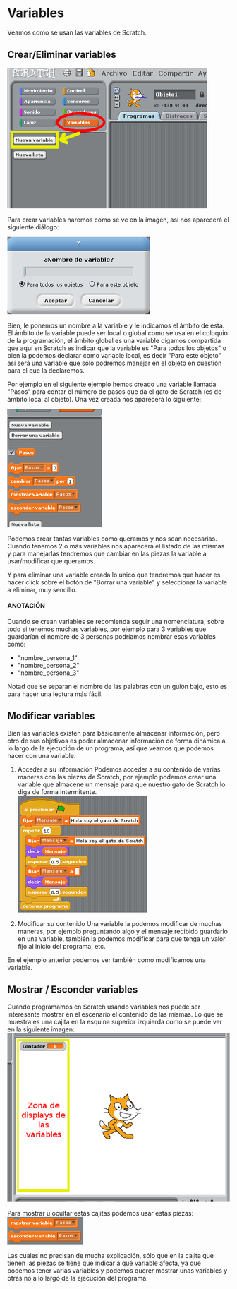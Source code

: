 # Variables
Veamos como se usan las variables de Scratch.

## Crear/Eliminar variables
![Nueva variable](../img/Tema2_variables_nueva.png)

Para crear variables haremos como se ve en la imagen, así nos aparecerá el siguiente diálogo:

![Ámbito de variables](../img/Tema2_variables_ambito.png)

Bien, le ponemos un nombre a la variable y le indicamos el ámbito de esta. El ámbito de la variable puede ser local o global como se usa en el coloquio de la programación, el ámbito global es una variable digamos compartida que aquí en Scratch es indicar que la variable es "Para todos los objetos" o bien la podemos declarar como variable local, es decir "Para este objeto" así será una variable que sólo podremos manejar en el objeto en cuestión para el que la declaremos.

Por ejemplo en el siguiente ejemplo hemos creado una variable llamada "Pasos" para contar el número de pasos que da el gato de Scratch (es de ámbito local al objeto). Una vez creada nos aparecerá lo siguiente:

![Variable Creada](../img/Tema2_variables_creada.png)

Podemos crear tantas variables como queramos y nos sean necesarias. Cuando tenemos 2 o más variables nos aparecerá el listado de las mismas y para manejarlas tendremos que cambiar en las piezas la variable a usar/modificar que queramos.

Y para eliminar una variable creada lo único que tendremos que hacer es hacer click sobre el botón de "Borrar una variable" y seleccionar la variable a eliminar, muy sencillo.

#### ANOTACIÓN
Cuando se crean variables se recomienda seguir una nomenclatura, sobre todo si tenemos muchas variables, por ejemplo para 3 variables que guardarían el nombre de 3 personas podríamos nombrar esas variables como:
* "nombre_persona_1"
* "nombre_persona_2"
* "nombre_persona_3"

Notad que se separan el nombre de las palabras con un guión bajo, esto es para hacer una lectura más fácil.

## Modificar variables
Bien las variables existen para básicamente almacenar información, pero otro de sus objetivos es poder almacenar información de forma dinámica a lo largo de la ejecución de un programa, así que veamos que podemos hacer con una variable:

1. Acceder a su información
Podemos acceder a su contenido de varias maneras con las piezas de Scratch, por ejemplo podemos crear una variable que almacene un mensaje para que nuestro gato de Scratch lo diga de forma intermitente. <br>
![Ejemplo de modificado](../img/Tema2_variables_ejemplomodificar.png)

2. Modificar su contenido
Una variable la podemos modificar de muchas maneras, por ejemplo preguntando algo y el mensaje recibido guardarlo en una variable, también la podemos modificar para que tenga un valor fijo al inicio del programa, etc.

En el ejemplo anterior podemos ver también como modificamos una variable.

## Mostrar / Esconder variables
Cuando programamos en Scratch usando variables nos puede ser interesante mostrar en el escenario el contenido de las mismas. Lo que se muestra es una cajita en la esquina superior izquierda como se puede ver en la siguiente imagen:
![Zona de displays](../img/Tema2_variables_zonadisplays.png)

Para mostrar u ocultar estas cajitas podemos usar estas piezas:
![Mostrar/Esconder una variable](../img/Tema2_variables_mostraresconder.png)

Las cuales no precisan de mucha explicación, sólo que en la cajita que tienen las piezas se tiene que indicar a qué variable afecta, ya que podemos tener varias variables y podemos querer mostrar unas variables y otras no a lo largo de la ejecución del programa.